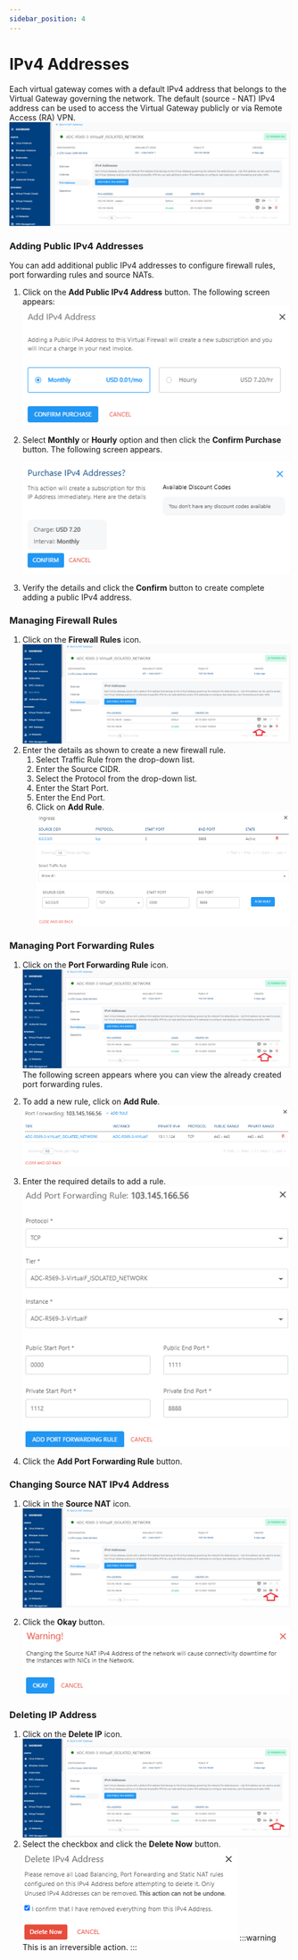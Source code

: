 ```yaml
---
sidebar_position: 4
---
```

# IPv4 Addresses
Each virtual gateway comes with a default IPv4 address that belongs to the Virtual Gateway governing the network. The default (source - NAT) IPv4 address can be used to access the Virtual Gateway publicly or via Remote Access (RA) VPN.
![Manage NAT gateway](img/NAT4.png)

### Adding Public IPv4 Addresses
You can add additional public IPv4 addresses to configure firewall rules, port forwarding rules and source NATs.

1. Click on the **Add Public IPv4 Address** button. The following screen appears:
   ![Manage NAT gateway](img/NAT5.png)
2. Select **Monthly** or **Hourly** option and then click the **Confirm Purchase** button. The following screen appears.
   
	  ![Manage NAT gateway](img/NAT6.png)
3. Verify the details and click the **Confirm** button to create complete adding a public IPv4 address.
### Managing Firewall Rules
1. Click on the **Firewall Rules** icon.
   ![Manage NAT gateway](img/NAT4a.png)
2. Enter the details as shown to create a new firewall rule.
	1. Select Traffic Rule from the drop-down list.
	2. Enter the Source CIDR.
	3. Select the Protocol from the drop-down list.
	4. Enter the Start Port. 
	5. Enter the End Port.
	6. Click on **Add Rule**.
    ![Manage NAT gateway](img/NAT4aa.png)

### Managing Port Forwarding Rules
1. Click on the **Port Forwarding Rule** icon.
   ![Manage NAT gateway](img/NAT4b.png)
	The following screen appears where you can view the already created port forwarding rules.
	
2. To add a new rule, click on **Add Rule**.
   ![Manage NAT gateway](img/NAT4ba.png)

3. Enter the required details to add a rule.
   ![Manage NAT gateway](img/NAT4bb.png)

5. Click the **Add Port Forwarding Rule** button.
   

### Changing Source NAT IPv4 Address
1. Click in the **Source NAT** icon.
   ![Manage NAT gateway](img/NAT4c.png)

3. Click the **Okay** button. <br />
   ![Manage NAT gateway](img/NAT4ca.png)
   
### Deleting IP Address
1. Click on the **Delete IP** icon.
   ![Manage NAT gateway](img/NAT4d.png)
2. Select the checkbox and click the **Delete Now** button.
   ![Manage NAT gateway](img/NAT4da.png)
	:::warning
	This is an irreversible action.
	:::


